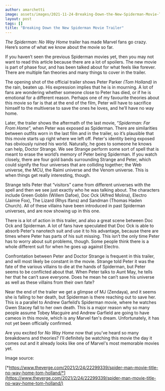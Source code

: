 ```yaml
---
author: amarchetti
image: assets/images/2021-11-24-Breaking-Down-the-New-Spiderman-Movie-Trailer.jpg
layout: post
tags: []
title: "Breaking Down the New Spiderman Movie Trailer"
---
```

*The Spiderman: No Way Home* trailer has made Marvel fans go crazy.
Here’s some of what we know about the movie so far.

If you haven’t seen the previous Spiderman movies yet, then you may not
want to read this article because there are a lot of spoilers. The new
movie is part of phase four, and has been talked about for what feels
like forever. There are multiple fan theories and many things to cover
in the trailer.

The opening shot of the official trailer shows Peter Parker *(*Tom
Holland*)* in the rain, beaten up. His expression implies that he is in
mourning. A lot of fans are wondering whether someone close to Peter has
died, or if he is emotional for a different reason. Perhaps one of my
favourite theories about this movie so far is that at the end of the
film, Peter will have to sacrifice himself to the multiverse to save the
ones he loves, and he’ll have no way home.

Later, the trailer shows the aftermath of the last movie, “*Spiderman:
Far From Home*”, when Peter was exposed as Spiderman. There are
similarities between outfits worn in the last film and in the trailer,
so it’s plausible that this movie starts up right where we left off.
Peter's identity being exposed has obviously ruined his world.
Naturally, he goes to someone he knows can help, Doctor Strange. We see
Strange perform some sort of spell that is meant to erase the world’s
memory of Peter being Spiderman. If you watch closely, there are four
gold bands surrounding Strange and Peter, which could signify the four
universes that are colliding together; the Web universe, the MCU, the
Raimi universe and the Venom universe. This is when things get really
interesting, though.

Strange tells Peter that “visitors” came from different universes with
the spell and then we see just exactly who he was talking about. The
characters include Green Goblin (Willem Dafoe), Doc Ock (Alfred Molina),
Electro (Jaimie Fox), The Lizard (Rhys Ifans) and Sandman (Thomas Haden
Church). All of these villains have been introduced in past Spiderman
universes, and are now showing up in this one.

There is a lot of action in this trailer, and also a great scene between
Doc Ock and Spiderman. A lot of fans have speculated that Doc Ock is
able to absorb Peter's nanotech suit and use it to his advantage,
because there are times where Peter has parts of his suit missing. This
isn’t the only time Peter has to worry about suit problems, though. Some
people think there is a whole different suit for when he goes up against
Electro.

Confrontation between Peter and Doctor Strange is frequent in this
trailer, and will most likely be constant in the movie. Strange told
Peter it was the fate of the various villains to die at the hands of
Spiderman, but Peter seems to be conflicted about that. When Peter talks
to Aunt May, he tells her that he can’t save everyone. Does he mean he
can’t save his universe as well as these villains from their own fate?

Near the end of the trailer we get a glimpse of MJ (Zendaya)*,* and it
seems she is falling to her death, but Spiderman is there reaching out
to save her. This is a parallel to Andrew Garfeild’s Spiderman movie,
where he watches Gwen Stacey fall to her own death. This is a major
reason why so many people assume Tobey Macguire and Andrew Garfield are
going to have cameos in this movie, which is any Marvel fan's dream.
Unfortunately, it has not yet been officially confirmed.

Are you excited for *No Way Home* now that you’ve heard so many
breakdowns and theories? I’ll definitely be watching this movie the day
it comes out and it already looks like one of Marvel's most memorable
movies yet.

Image source:

[*https://www.theverge.com/2021/2/24/22299339/spider-man-movie-title-no-way-home-tom-holland/*](https://www.theverge.com/2021/2/24/22299339/spider-man-movie-title-no-way-home-tom-holland/)

